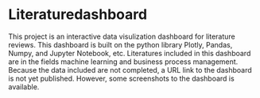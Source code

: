 # Literaturedashboard

This project is an interactive data visulization dashboard for literature reviews. This dashboard is built on the python library Plotly, Pandas, Numpy, and Jupyter Notebook, etc.
Literatures included in this dashboard are in the fields machine learning and business process management.
Because the data included are not completed, a URL link to the dashboard is not yet published. However, some screenshots to the dashboard is available. 

